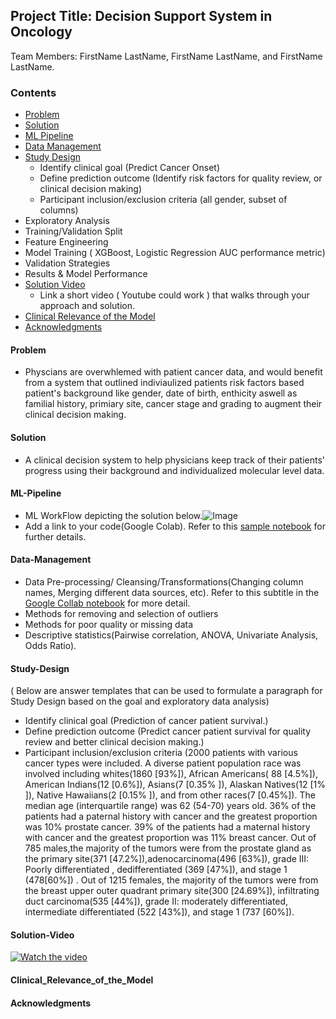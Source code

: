 ## Project Title: Decision Support System in Oncology

Team Members: FirstName LastName, FirstName LastName, and FirstName LastName.

### Contents

* [Problem](#Problem)
* [Solution](#Solution)
* [ML Pipeline](#ML-Pipeline)
* [Data Management](#Data-Management)
* [Study Design](#Study-Design)
  * Identify clinical goal (Predict Cancer Onset)
  * Define prediction outcome (Identify risk factors for quality review, or clinical decision making)
  * Participant inclusion/exclusion criteria (all gender, subset of columns)
* Exploratory Analysis
* Training/Validation Split
* Feature Engineering
* Model Training ( XGBoost, Logistic Regression AUC performance metric)
* Validation Strategies
* Results & Model Performance
* [Solution Video](#Solution-Video)
  * Link a short video ( Youtube could work ) that walks through your approach and solution.
* [Clinical Relevance of the Model](#Clinical_Relevance_of_the_Model)
* [Acknowledgments](#acknowledgments)

#### Problem
- Physcians are overwhlemed with patient cancer data, and would benefit from a system that outlined indiviaulized patients risk factors based  patient's background like gender, date of birth, enthicity aswell as familial history, primiary site, cancer stage and grading to augment their clinical decision making. 

#### Solution
- A clinical decision system to help physicians keep track of their patients' progress using their background and individualized molecular level data.

#### ML-Pipeline
- ML WorkFlow depicting the solution below.![Image](https://github.com/aimsymposium/Project-sample/raw/main/MLpipeline.png)
- Add a link to your code(Google Colab). Refer to this [sample notebook](https://colab.research.google.com/drive/1GFtlNPVoSZ1RHcb2DvUzaLY8mEgdqeAV?usp=sharing) for further details.
#### Data-Management
- Data Pre-processing/ Cleansing/Transformations(Changing column names, Merging different data sources, etc). Refer to this subtitle in the [Google Collab notebook](https://colab.research.google.com/drive/1GFtlNPVoSZ1RHcb2DvUzaLY8mEgdqeAV?usp=sharing) for more detail. 
- Methods for removing and selection of outliers
- Methods for poor quality or missing data
- Descriptive statistics(Pairwise correlation, ANOVA, Univariate Analysis, Odds Ratio).
#### Study-Design
( Below are answer templates that can be used to formulate a paragraph for Study Design based on the goal and exploratory data analysis)
-   Identify clinical goal (Prediction of cancer patient survival.)
-   Define prediction outcome (Predict cancer patient survival for quality review and better clinical decision making.)
-   Participant inclusion/exclusion criteria 
(2000 patients with various cancer types were included. A diverse patient population race was involved including whites(1860 [93%]),  African Americans( 88 [4.5%]), American Indians(12 [0.6%]), Asians(7 [0.35% ]),  Alaskan Natives(12 [1% ]), Native Hawaiians(2 [0.15% ]), and from other races(7 [0.45%]). The median age (interquartile range) was 62 (54-70) years old.
36% of the patients had a paternal history with cancer and the greatest proportion was 10% prostate cancer. 39% of the patients had a maternal history with cancer and the greatest proportion was 11% breast cancer. 
Out of 785 males,the majority of the tumors were from the prostate gland as the primary site(371 [47.2%]),adenocarcinoma(496 [63%]), grade III: Poorly differentiated , dedifferentiated (369 [47%]), and stage 1 (478[60%]) .
Out of 1215 females, the majority of the tumors were from the breast upper outer quadrant primary site(300 [24.69%]), infiltrating duct carcinoma(535 [44%]), grade II: moderately differentiated, intermediate differentiated (522 [43%]), and stage 1 (737 [60%]).

#### Solution-Video

[![Watch the video](https://github.com/Code-and-Response/Liquid-Prep/blob/master/images/IBM-interview-video-image.png)](https://youtu.be/vOgCOoy_Bx0)


#### Clinical_Relevance_of_the_Model

#### Acknowledgments
